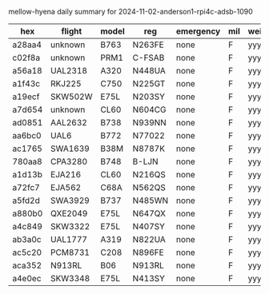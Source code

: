 mellow-hyena daily summary for 2024-11-02-anderson1-rpi4c-adsb-1090

|hex|flight|model|reg|emergency|mil|weirdo|
|--|--|--|--|--|--|--|
|a28aa4|unknown|B763|N263FE|none|F|yyy|
|c02f8a|unknown|PRM1|C-FSAB|none|F|yyy|
|a56a18|UAL2318|A320|N448UA|none|F|yyy|
|a1f43c|RKJ225|C750|N225GT|none|F|yyy|
|a19ecf|SKW502W|E75L|N203SY|none|F|yyy|
|a7d654|unknown|CL60|N604CG|none|F|yyy|
|ad0851|AAL2632|B738|N939NN|none|F|yyy|
|aa6bc0|UAL6|B772|N77022|none|F|yyy|
|ac1765|SWA1639|B38M|N8787K|none|F|yyy|
|780aa8|CPA3280|B748|B-LJN|none|F|yyy|
|a1d13b|EJA216|CL60|N216QS|none|F|yyy|
|a72fc7|EJA562|C68A|N562QS|none|F|yyy|
|a5fd2d|SWA3929|B737|N485WN|none|F|yyy|
|a880b0|QXE2049|E75L|N647QX|none|F|yyy|
|a4c849|SKW3322|E75L|N407SY|none|F|yyy|
|ab3a0c|UAL1777|A319|N822UA|none|F|yyy|
|ac5c20|PCM8731|C208|N896FE|none|F|yyy|
|aca352|N913RL|B06|N913RL|none|F|yyy|
|a4e0ec|SKW3348|E75L|N413SY|none|F|yyy|

